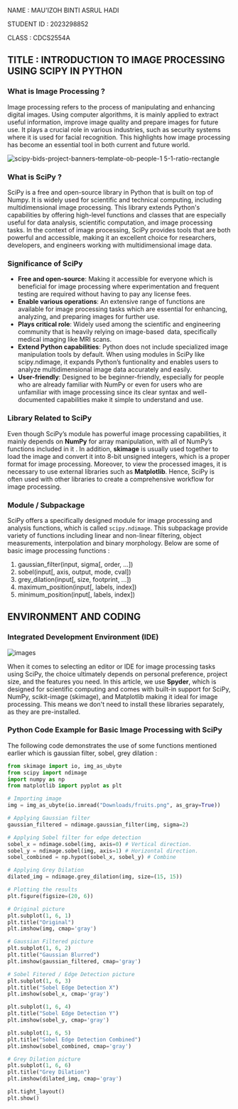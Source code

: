 NAME : MAU'IZOH BINTI ASRUL HADI

STUDENT ID : 2023298852

CLASS : CDCS2554A
## TITLE : INTRODUCTION TO IMAGE PROCESSING USING SCIPY IN PYTHON
### What is Image Processing ?
Image processing refers to the process of manipulating and enhancing digital images. Using computer algorithms, it is mainly applied to extract useful information, improve image quality and prepare images for future use. It plays a crucial role in various industries, such as security systems where it is used for facial recognition. This highlights how image processing has become an essential tool in both current and future world. 

![scipy-bids-project-banners-template-ob-people-1 5-1-ratio-rectangle](https://github.com/user-attachments/assets/2bb4894c-5e72-408e-9450-7ad0eb23dd58)
### What is SciPy ?
SciPy is a free and open-source library in Python that is built on top of Numpy. It is widely used for scientific and technical computing, including multidimensional image processing. This library extends Python's capabilities by offering high-level functions and classes that are especially useful for data analysis, scientific computation, and image processing tasks. In the context of image processing, SciPy provides tools that are both powerful and accessible, making it an excellent choice for researchers, developers, and engineers working with multidimensional image data.
### Significance of SciPy
- **Free and open-source**: Making it accessible for everyone which is beneficial for image processing where experimentation and frequent testing are required without having to pay any license fees.
- **Enable various operations**: An extensive range of functions are available for image processing tasks which are essential for enhancing, analyzing, and preparing images for further use.
- **Plays critical role**: Widely used among the scientific and engineering community that is heavily relying on image-based data, specifically medical imaging like MRI scans.
- **Extend Python capabilities**: Python does not include specialized image manipulation tools by default. When using modules in SciPy like scipy.ndimage, it expands Python’s funtionality and enables users to analyze multidimensional image data accurately and easily.
- **User-friendly**: Designed to be beginner-friendly, especially for people who are already familiar with NumPy or even for users who are unfamiliar with image processing since its clear syntax and well-documented capabilities make it simple to understand and use.
### Library Related to SciPy
Even though SciPy’s module has powerful image processing capabilities, it mainly depends on **NumPy** for array manipulation, with all of NumPy’s functions included in it . In addition, **skimage** is usually used together to load the image and convert it into 8-bit unsigned integers, which is a proper format for image processing. Moreover, to view the processed images, it is necessary to use external libraries such as **Matplotlib**. Hence, SciPy is often used with other libraries to create a comprehensive workflow for image processing.
### Module / Subpackage
SciPy offers a specifically designed module for image processing and analysis functions, which is called ```scipy.ndimage```. This subpackage provide variety of functions including linear and non-linear filtering, object measurements, interpolation and binary morphology. Below are some of basic image processing functions : 
1) gaussian_filter(input, sigma[, order, ...])
3) sobel(input[, axis, output, mode, cval])
4) grey_dilation(input[, size, footprint, ...])
5) maximum_position(input[, labels, index])
6) minimum_position(input[, labels, index])
## ENVIRONMENT AND CODING 
### Integrated Development Environment (IDE)
![images](https://github.com/user-attachments/assets/32ccb994-634d-4d1a-a56b-0a7faa691361)

When it comes to selecting an editor or IDE for image processing tasks using SciPy, the choice ultimately depends on personal preference, project size, and the features you need. In this article, we use **Spyder**, which is designed for scientific computing and comes with built-in support for SciPy, NumPy, scikit-image (skimage), and Matplotlib making it ideal for image processing. This means we don't need to install these libraries separately, as they are pre-installed.
### Python Code Example for Basic Image Processing with SciPy
The following code demonstrates the use of some functions mentioned earlier which is gaussian filter, sobel, grey dilation : 
``` py
from skimage import io, img_as_ubyte
from scipy import ndimage
import numpy as np
from matplotlib import pyplot as plt

# Importing image
img = img_as_ubyte(io.imread("Downloads/fruits.png", as_gray=True))

# Applying Gaussian filter
gaussian_filtered = ndimage.gaussian_filter(img, sigma=2)

# Applying Sobel filter for edge detection
sobel_x = ndimage.sobel(img, axis=0) # Vertical direction.
sobel_y = ndimage.sobel(img, axis=1) # Horizontal direction.
sobel_combined = np.hypot(sobel_x, sobel_y) # Combine

# Applying Grey Dilation
dilated_img = ndimage.grey_dilation(img, size=(15, 15))

# Plotting the results
plt.figure(figsize=(20, 6))

# Original picture
plt.subplot(1, 6, 1)
plt.title("Original")
plt.imshow(img, cmap='gray')

# Gaussian Filtered picture
plt.subplot(1, 6, 2)
plt.title("Gaussian Blurred")
plt.imshow(gaussian_filtered, cmap='gray')

# Sobel Fitered / Edge Detection picture
plt.subplot(1, 6, 3)
plt.title("Sobel Edge Detection X")
plt.imshow(sobel_x, cmap='gray')

plt.subplot(1, 6, 4)
plt.title("Sobel Edge Detection Y")
plt.imshow(sobel_y, cmap='gray')

plt.subplot(1, 6, 5)
plt.title("Sobel Edge Detection Combined")
plt.imshow(sobel_combined, cmap='gray')

# Grey Dilation picture
plt.subplot(1, 6, 6)
plt.title("Grey Dilation")
plt.imshow(dilated_img, cmap='gray')

plt.tight_layout()
plt.show()
```



